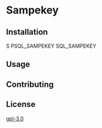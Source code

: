 # Sampekey



## Installation

S
PSQL_SAMPEKEY
SQL_SAMPEKEY


## Usage


## Contributing


## License
[gpl-3.0](https://www.gnu.org/licenses/gpl-3.0.html)